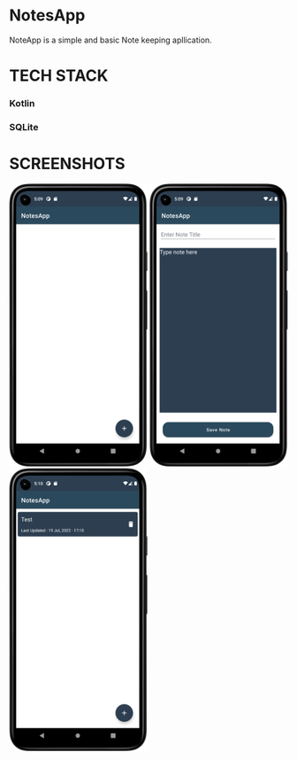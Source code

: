 # NotesApp
NoteApp is a simple and basic Note keeping apllication.
# TECH STACK
### Kotlin
### SQLite
# SCREENSHOTS
<img src="images/Screenshot_20220719_170936.png" width="250" > <img src="images/Screenshot_20220719_170956.png" width="250" >
<img src="images/Screenshot_20220719_171047.png" width="250" >
